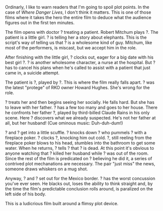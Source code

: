 Ordinarly, I like to warn readers that I'm going to spoil plot points. In the case of _Where Danger Lives_, I don't think it matters. This is one of those films where it takes the hero the entire film to deduce what the audience figures out in the first ten minutes.

The film opens with doctor ? treating a patient. Robert Mitchum plays ?. The patient is a little girl. ? is telling her a story about elephants. This is the script's way of telling us that ? is a wholesome kind of guy. Mitchum, like most of the performers, is miscast, but we accept him in the role. 

After finishing with the little girl, ? clocks out, eager for a big date with his best girl ?. ? is another wholesome character, a nurse at the hospital. But ? has to cancel his plans when he's called to assist with a patient that just came in, a suicide attempt.

The patient is ?, played by ?. This is where the film really falls apart. ? was the latest "protege" of RKO owner Howard Hughes. She's wrong for the role. 

? treats her and then begins seeing her socially. He falls hard. But she has to leave with her father. ? has a few too many and goes to her house. There he confronts her father ?, played by third-billed Claude Rains in his only scene. Here ? discovers what we already suspected. He's not her father at all, but her husband! (Cue ominous music: Duh-duh-dum!)

? and ? get into a little scuffle. ? knocks down ? who pummels ? with a fireplace poker. ? clocks ?, knocking him out cold. ?, still reeling from the fireplace poker blows to his head, stumbles into the bathroom to get some water. When he returns, ? tells ? that ? is dead. At this point it's obvious to anyone watching that ? killed her husband while ? was out of the room. Since the rest of the film is predicated on ? believing he did it, a series of contrived plot mechanations are necessary. The pair "just miss" the news, someone draws whiskers on a mug shot. 

Anyway, ? and ? set out for the Mexico border. ? has the worst concussion you've ever seen. He blacks out, loses the ability to think straight and, by the time the film's predictable conclusion rolls around, is paralized on the left side of his body.

This is a ludicrious film built around a flimsy plot device. 
